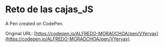 # Reto de las cajas_JS

A Pen created on CodePen.

Original URL: [https://codepen.io/ALFREDO-MORAOCHOA/pen/VYeryax](https://codepen.io/ALFREDO-MORAOCHOA/pen/VYeryax).

